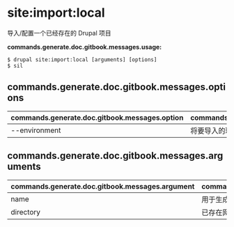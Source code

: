 # site:import:local
导入/配置一个已经存在的 Drupal 项目

**commands.generate.doc.gitbook.messages.usage:**
```
$ drupal site:import:local [arguments] [options]
$ sil  
```

## commands.generate.doc.gitbook.messages.options
commands.generate.doc.gitbook.messages.option | commands.generate.doc.gitbook.messages.details
-------|-------------
--environment | 将要导入的环境名称

## commands.generate.doc.gitbook.messages.arguments
commands.generate.doc.gitbook.messages.argument | commands.generate.doc.gitbook.messages.details
---------|-------------
name | 用于生成站点配置的名称
directory | 已存在网站 Drupal 根文件夹
